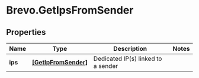 # Brevo.GetIpsFromSender

## Properties
Name | Type | Description | Notes
------------ | ------------- | ------------- | -------------
**ips** | [**[GetIpFromSender]**](GetIpFromSender.md) | Dedicated IP(s) linked to a sender | 


